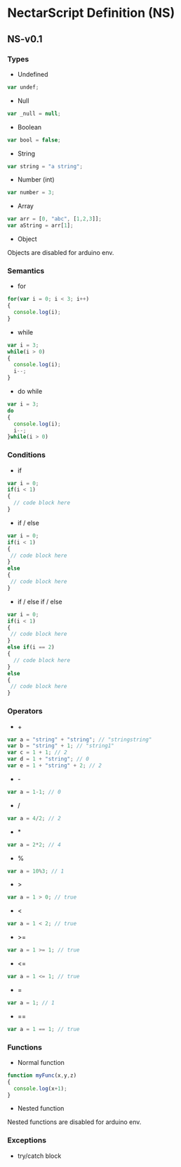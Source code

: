 # NectarScript Definition (NS)

## NS-v0.1

### Types

* Undefined
```javascript
var undef;
```
* Null
```javascript
var _null = null;
```
* Boolean
```javascript
var bool = false;
```
* String
```javascript
var string = "a string";
```
* Number (int)
```javascript
var number = 3;
```
* Array
```javascript
var arr = [0, "abc", [1,2,3]];
var aString = arr[1];
```
* Object

Objects are disabled for arduino env.

### Semantics

* for
```javascript
for(var i = 0; i < 3; i++)
{
  console.log(i);
}
```
* while
```javascript
var i = 3;
while(i > 0)
{
  console.log(i);
  i--;
}
```
* do while
```javascript
var i = 3;
do
{
  console.log(i);
  i--;
}while(i > 0)
```

### Conditions

* if
```javascript
var i = 0;
if(i < 1)
{
  // code block here
}
```
* if / else
```javascript
var i = 0;
if(i < 1)
{
 // code block here
}
else 
{
 // code block here
}
```
* if / else if / else
```javascript
var i = 0;
if(i < 1)
{
 // code block here
}
else if(i == 2)
{
  // code block here
}
else 
{
 // code block here
}
```

### Operators

* \+
```javascript
var a = "string" + "string"; // "stringstring"
var b = "string" + 1; // "string1"
var c = 1 + 1; // 2
var d = 1 + "string"; // 0
var e = 1 + "string" + 2; // 2
```
* \-
```javascript
var a = 1-1; // 0
```
* /
```javascript
var a = 4/2; // 2
```
* \*
```javascript
var a = 2*2; // 4
```
* \%
```javascript
var a = 10%3; // 1
```
* \>
```javascript
var a = 1 > 0; // true
```
* <
```javascript
var a = 1 < 2; // true
```
* \>=
```javascript
var a = 1 >= 1; // true
```
* <=
```javascript
var a = 1 <= 1; // true
```
* \=
```javascript
var a = 1; // 1
```
* ==
```javascript
var a = 1 == 1; // true
```

### Functions

* Normal function
```javascript
function myFunc(x,y,z)
{
  console.log(x+1);
}
```
* Nested function

Nested functions are disabled for arduino env.


### Exceptions

* try/catch block
